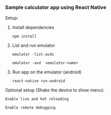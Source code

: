 ### Sample calculator app using React Native

Setup:

1. Install dependencies

    `npm install`
2. List and run emulator 
    
    `emulator -list-avds`
    
    `emulator -avd  <emulator-name>`

3. Run app on the emulator (android)

    `react-native run-android`

Optional setup (Shake the device to show menu):

    Enable live and hot reloading

    Enable remote debugging
